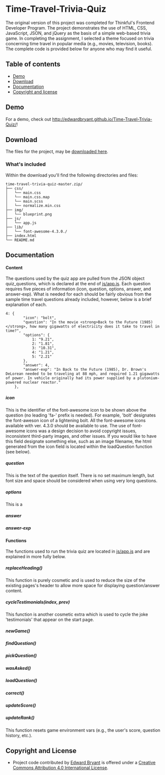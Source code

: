 # Time-Travel-Trivia-Quiz

The original version of this project was completed for Thinkful's Frontend Developer Program. The project demonstrates the use of HTML, CSS, JavaScript, JSON, and jQuery as the basis of a simple web-based trivia game. In completing the assignment, I selected a theme focused on trivia concerning time travel in popular media (e.g., movies, television, books). The complete code is provided below for anyone who may find it useful.  

## Table of contents

- [Demo](#demo)
- [Download](#download)
- [Documentation](#documentation)
- [Copyright and license](#copyright-and-license)

## Demo

For a demo, check out <http://edwardbryant.github.io/Time-Travel-Trivia-Quiz/>!

## Download

The files for the project, may be [downloaded here](https://github.com/edwardbryant/time-travel-trivia-quiz/archive/master.zip).

### What's included

Within the download you'll find the following directories and files:

```
time-travel-trivia-quiz-master.zip/
├── css/
│   └── main.css
│   └── main.css.map
│   └── main.scss
│   └── normalize.min.css
├── img/
│   └── blueprint.png
├── js/
│   └── app.js
├── lib/
│   └── font-awesome-4.3.0./
├── index.html
└── README.md
```

## Documentation

#### Content

The questions used by the quiz app are pulled from the JSON object quiz_questions, which is declared at the end of [js/app.js](https://github.com/edwardbryant/Time-Travel-Trivia-Quiz/blob/master/js/app.js). Each question requires five pieces of information (icon, question, options, answer, and answer-exp). What is needed for each should be fairly obvious from the sample time travel questions already included, however, below is a brief explanation of each.

```
4: {
        "icon": "bolt",
        "question": "In the movie <strong>Back to the Future (1985)</strong>, how many gigawatts of electricity does it take to travel in time?",
        "options": {
            1: "9.21",
            2: "1.81",
            3: "10.31",
            4: "1.21",
            5: "2.21"
        },
        "answer": 4,
        "answer-exp": "In Back to the Future (1985), Dr. Brown's DeLorean needed to be traveling at 88 mph, and required 1.21 gigawatts of power. In vehicle originally had its power supplied by a plutonium-powered nuclear reactor."
    },
```

##### icon

This is the identifier of the font-awesome icon to be shown above the question (no leading 'fa-' prefix is needed). For example, 'bolt' designates the font-aweson icon of a lightening bolt. All the font-awesome icons available with ver. 4.3.0 should be available to use. The use of font-awesome icons was a design decision to avoid copyright issues, inconsistent third-party images, and other issues. If you would like to have this field designate something else, such as an image filename, the html generated from the icon field is located within the loadQuestion function (see below).  

##### question

This is the text of the question itself. There is no set maximum length, but font size and space should be considered when using very long questions. 

##### options

This is a 

##### answer

##### answer-exp


#### Functions

The functions used to run the trivia quiz are located in [js/app.js](https://github.com/edwardbryant/Time-Travel-Trivia-Quiz/blob/master/js/app.js) and are explained in more fully below. 

##### replaceHeading()

This function is purely cosmetic and is used to reduce the size of the existing pages's header to allow more space for displaying question/answer content.

##### cycleTestimonials(index, prev)

This function is another cosmetic extra which is used to cycle the joke 'testimonials' that appear on the start page. 

##### newGame()

##### findQuestion()

##### pickQuestion()

##### wasAsked()

##### loadQuestion()

##### correct()

##### updateScore()

##### updateRank()


This function resets game environment vars (e.g., the user's score, question history, etc.).  

## Copyright and License

- Project code contributed by [Edward Bryant](http://www.edwardbryant.com) is offered under a [Creative Commons Attribution 4.0 International License](http://creativecommons.org/licenses/by/4.0/).

